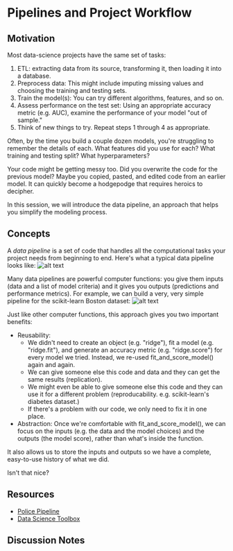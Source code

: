 # Pipelines and Project Workflow

## Motivation

Most data-science projects have the same set of tasks:
1. ETL: extracting data from its source, transforming it, then loading it into a database.
2. Preprocess data: This might include imputing missing values and choosing the training and testing sets.
3. Train the model(s): You can try different algorithms, features, and so on. 
4. Assess performance on the test set: Using an appropriate accuracy metric (e.g. AUC), examine the performance of your model "out of sample." 
5. Think of new things to try. Repeat steps 1 through 4 as appropriate. 

Often, by the time you build a couple dozen models, you're struggling to remember the details of each. What features did you use for each? What training and testing split?  What hyperparameters?

Your code might be getting messy too. Did you overwrite the code for the previous model? Maybe you copied, pasted, and edited code from an earlier model. It can quickly become a hodgepodge that requires heroics to decipher.

In this session, we will introduce the data pipeline, an approach that helps you simplify the modeling process.



## Concepts

A *data pipeline* is a set of code that handles all the computational tasks your project needs from beginning to end. Here's what a typical data pipeline looks like:
![alt text](https://www.lucidchart.com/publicSegments/view/c3e9a1ba-2d26-4407-8b8e-d3cbf88ad68f/image.png "Pipeline Diagram")

Many data pipelines are powerful computer functions: you give them inputs (data and a list of model criteria) and it gives you outputs (predictions and performance metrics). For example, we can build a very, very simple pipeline for the scikit-learn Boston dataset:
 ![alt text](https://github.com/dssg/hitchhikers-guide/blob/master/dssg-knowledge/pipelines/very_very_simple_pipeline.png "Very Simple Pipeline")

Just like other computer functions, this approach gives you two important benefits:
* Reusability: 
  * We didn't need to create an object (e.g. "ridge"), fit a model (e.g. "ridge.fit"), and generate an accuracy metric (e.g. "ridge.score") for every model we tried. Instead, we re-used fit_and_score_model() again and again. 
  * We can give someone else this code and data and they can get the same results (replication).
  * We might even be able to give someone else this code and they can use it for a different problem (reproducability. e.g. scikit-learn's diabetes dataset.)
  * If there's a problem with our code, we only need to fix it in one place. 
* Abstraction: Once we're comfortable with fit_and_score_model(), we can focus on the inputs (e.g. the data and the model choices) and the outputs (the model score), rather than what's inside the function. 

It also allows us to store the inputs and outputs so we have a complete, easy-to-use history of what we did.

Isn't that nice?




## Resources
* [Police Pipeline](https://github.com/dssg/police-eis)
* [Data Science Toolbox](http://datasciencetoolbox.org/)



## Discussion Notes

